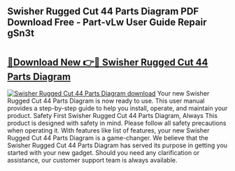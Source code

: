 ## Swisher Rugged Cut 44 Parts Diagram PDF Download Free - Part-vLw User Guide Repair gSn3t

# <h2><a href="http://dfpah5.blite.top/?on=Swisher+Rugged+Cut+44+Parts+Diagram">🔗Download New 👉🔴 Swisher Rugged Cut 44 Parts Diagram</a></h2>

[![Swisher Rugged Cut 44 Parts Diagram download](https://i.imgur.com/lujVjoI.png)](http://dfpah5.blite.top/?on=Swisher+Rugged+Cut+44+Parts+Diagram)
Your new Swisher Rugged Cut 44 Parts Diagram is now ready to use. This user manual provides a step-by-step guide to help you install, operate, and maintain your product. Safety First Swisher Rugged Cut 44 Parts Diagram, Always This product is designed with safety in mind. Please follow all safety precautions when operating it. With features like list of features, your new Swisher Rugged Cut 44 Parts Diagram is a game-changer. We believe that the Swisher Rugged Cut 44 Parts Diagram has served its purpose in getting you started with your new gadget. Should you need any clarification or assistance, our customer support team is always available.

